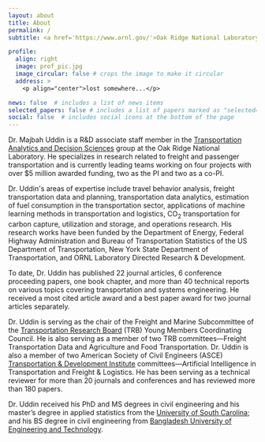 ```yaml
---
layout: about
title: About
permalink: /
subtitle: <a href='https://www.ornl.gov/'>Oak Ridge National Laboratory</a>, 1 Bethel Valley Rd, Oak Ridge, TN 37830

profile:
  align: right
  image: prof_pic.jpg
  image_circular: false # crops the image to make it circular
  address: >
    <p align="center">lost somewhere...</p>

news: false  # includes a list of news items
selected_papers: false # includes a list of papers marked as "selected={true}"
social: false  # includes social icons at the bottom of the page
---
```

Dr. Majbah Uddin is a R&D associate staff member in the [Transportation Analytics and Decision Sciences](https://www.ornl.gov/group/transportation-analytics-and-decision-sciences) group at the Oak Ridge National Laboratory.  He specializes in research related to freight and passenger transportation and is currently leading teams working on four projects with over $5 million awarded funding, two as the PI and two as a co-PI.

Dr. Uddin's areas of expertise include travel behavior analysis, freight transportation data and planning, transportation data analytics, estimation of fuel consumption in the transportation sector, applications of machine learning methods in transportation and logistics, CO<sub>2</sub> transportation for carbon capture, utilization and storage, and operations research. His research works have been funded by the Department of Energy, Federal Highway Administration and Bureau of Transportation Statistics of the US Department of Transportation, New York State Department of Transportation, and ORNL Laboratory Directed Research & Development.

To date, Dr. Uddin has published 22 journal articles, 6 conference proceeding papers, one book chapter, and more than 40 technical reports on various topics covering transportation and systems engineering. He received a most cited article award and a best paper award for two journal articles separately.

Dr. Uddin is serving as the chair of the Freight and Marine Subcommittee of the [Transportation Research Board](https://www.nationalacademies.org/trb/transportation-research-board) (TRB) Young Members Coordinating Council.  He is also serving as a member of two TRB committees—Freight Transportation Data and Agriculture and Food Transportation. Dr. Uddin is also a member of two American Society of Civil Engineers (ASCE) [Transportation & Development Institute](https://www.asce.org/communities/institutes-and-technical-groups/transportation-and-development-institute) committees—Artificial Intelligence in Transportation and Freight & Logistics. He has been serving as a technical reviewer for more than 20 journals and conferences and has reviewed more than 180 papers.

Dr. Uddin received his PhD and MS degrees in civil engineering and his master’s degree in applied statistics from the [University of South Carolina](https://sc.edu/); and his BS degree in civil engineering from [Bangladesh University of Engineering and Technology](https://www.buet.ac.bd/web/).


<!-- Write your biography here. Tell the world about yourself. Link to your favorite [subreddit](http://reddit.com). You can put a picture in, too. The code is already in, just name your picture `prof_pic.jpg` and put it in the `img/` folder.

Put your address / P.O. box / other info right below your picture. You can also disable any these elements by editing `profile` property of the YAML header of your `_pages/about.md`. Edit `_bibliography/papers.bib` and Jekyll will render your [publications page](/al-folio/publications/) automatically.

Link to your social media connections, too. This theme is set up to use [Font Awesome icons](http://fortawesome.github.io/Font-Awesome/) and [Academicons](https://jpswalsh.github.io/academicons/), like the ones below. Add your Facebook, Twitter, LinkedIn, Google Scholar, or just disable all of them. -->
